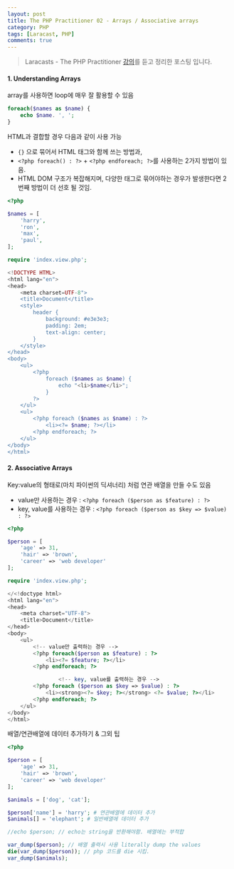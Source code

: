 ```yaml
---
layout: post
title: The PHP Practitioner 02 - Arrays / Associative arrays
category: PHP
tags: [Laracast, PHP]
comments: true
---
```


> Laracasts - The PHP Practitioner [강의](https://laracasts.com/series/php-for-beginners)를 듣고 정리한 포스팅 입니다.

#### 1. Understanding Arrays

array를 사용하면 loop에 매우 잘 활용할 수 있음

```php
foreach($names as $name) {
    echo $name. ', ';
}
```

HTML과 결합할 경우 다음과 같이 사용 가능

- `{}` 으로 묶어서 HTML 태그와 함께 쓰는 방법과,
-  `<?php foreach() : ?>` + `<?php endforeach; ?>`를 사용하는 2가지 방법이 있음. 
- HTML DOM 구조가 복잡해지며, 다양한 태그로 묶어야하는 경우가 발생한다면 2번째 방법이 더 선호 될 것임.

```php
<?php

$names = [
    'harry',
    'ron',
    'max',
    'paul',
];

require 'index.view.php';
```

```php
<!DOCTYPE HTML>
<html lang="en">
<head>
    <meta charset=UTF-8">
    <title>Document</title>
    <style>
        header {
            background: #e3e3e3;
            padding: 2em;
            text-align: center;
        }
    </style>
</head>
<body>
    <ul>
        <?php
            foreach ($names as $name) {
                echo "<li>$name</li>";
            }
        ?>
    </ul>
    <ul>
        <?php foreach ($names as $name) : ?>
            <li><?= $name; ?></li>
        <?php endforeach; ?>
    </ul>
</body>
</html>
```



#### 2. Associative Arrays

Key:value의 형태로(마치 파이썬의 딕셔너리) 처럼 연관 배열을 만들 수도 있음

- value만 사용하는 경우 : `<?php foreach ($person as $feature) : ?>`
- key, value를 사용하는 경우 : `<?php foreach ($person as $key => $value) : ?>`

```php
<?php

$person = [
    'age' => 31,
    'hair' => 'brown',
    'career' => 'web developer'
];

require 'index.view.php';
```

```php
</<!doctype html>
<html lang="en">
<head>
    <meta charset="UTF-8">
    <title>Document</title>
</head>
<body>
    <ul>
      	<!-- value만 출력하는 경우 -->
        <?php foreach($person as $feature) : ?>
            <li><?= $feature; ?></li>
        <?php endforeach; ?>

				<!-- key, value를 출력하는 경우 -->
        <?php foreach ($person as $key => $value) : ?>
            <li><strong><?= $key; ?></strong> <?= $value; ?></li>
        <?php endforeach; ?>
    </ul>
</body>
</html>
```



배열/연관배열에 데이터 추가하기 & 그외 팁

```php
<?php

$person = [
    'age' => 31,
    'hair' => 'brown',
    'career' => 'web developer'
];

$animals = ['dog', 'cat'];

$person['name'] = 'harry'; # 연관배열에 데이터 추가
$animals[] = 'elephant'; # 일반배열에 데이터 추가

//echo $person; // echo는 string을 반환해야함. 배열에는 부적합

var_dump($person); // 배열 출력시 사용 literally dump the values
die(var_dump($person)); // php 코드를 die 시킴.
var_dump($animals);
```

